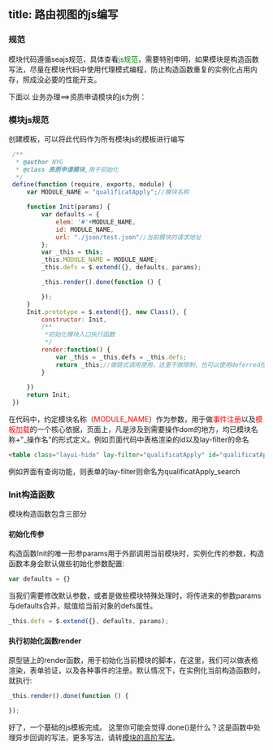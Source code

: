 title: 路由视图的js编写
---
### 规范
模块代码遵循seajs规范，具体查看<font color=green>js规范</font>，需要特别申明，如果模块是构造函数写法，尽量在模块代码中使用代理模式编程，防止构造函数重复的实例化占用内存，照成没必要的性能开支。

下面以 业务办理==>资质申请模块的js为例：
### 模块js规范

创建模板，可以将此代码作为所有模块js的模板进行编写
```js
 /**
  * @author NYG
  * @class 资质申请模块,用于初始化
  */
 define(function (require, exports, module) {
     var MODULE_NAME = "qualificatApply";//模块名称

     function Init(params) {
         var defaults = {
             elem: '#'+MODULE_NAME,
             id: MODULE_NAME,
             url: "./json/test.json"//当前模块的请求地址
         };
         var _this = this;
         _this.MODULE_NAME = MODULE_NAME;
         _this.defs = $.extend({}, defaults, params);

         _this.render().done(function () {

         });
     }
     Init.prototype = $.extend({}, new Class(), {
         constructor: Init,
         /**
          *初始化模块入口执行函数
          */
         render:function() {
             var _this = _this,defs = _this.defs;
             return _this;//做链式调用使用，这里不做限制，也可以使用deferred控制异步回调
         }
         
     })
     return Init;
 })
 ```
 在代码中，约定模块名称（<font color=red>MODULE_NAME</font>）作为参数，用于做<font color=red>事件注册</font>以及<font color=red>模板加载</font>的一个核心依据，页面上，凡是涉及到需要操作dom的地方，均已模块名称+"_操作名"的形式定义。例如页面代码中表格渲染的id以及lay-filter的命名 

 ```html
 <table class="layui-hide" lay-filter="qualificatApply" id="qualificatApply"></table>
 ```

 例如界面有查询功能，则表单的lay-filter则命名为qualificatApply_search
 ### Init构造函数

 模块构造函数包含三部分

 #### 初始化传参
构造函数Init的唯一形参params用于外部调用当前模块时，实例化传的参数，构造函数本身会默认做些初始化参数配置:
```js
var defaults = {}
```
当我们需要修改默认参数，或者是做些模块特殊处理时，将传进来的参数params与defaults合并，赋值给当前对象的defs属性。

```js
_this.defs = $.extend({}, defaults, params);
```

#### 执行初始化函数render
原型链上的render函数，用于初始化当前模块的脚本，在这里，我们可以做表格渲染，表单验证，以及各种事件的注册。默认情况下，在实例化当前构造函数时，就执行:
```js
_this.render().done(function () {

});
```

好了，一个基础的js模板完成。
这里你可能会觉得.done()是什么？这是函数中处理异步回调的写法，更多写法，请转[模块的高阶写法](/public/docs/guide/senior.html)。